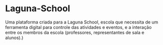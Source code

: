 # Laguna-School
Uma plataforma criada para a Laguna School, escola que necessita de um ferramenta digital para controle das atividades e eventos, e a interação entre os membros da escola (professores, representantes de sala e alunos).)
